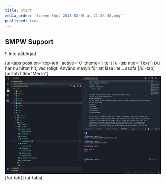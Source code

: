 ```yaml
---
title: Start
media_order: 'Screen Shot 2018-03-03 at 21.55.48.png'
published: true
---
```


## SMPW Support

!! Inte påbörjad

[ui-tabs position="top-left" active="0" theme="lite"]
[ui-tab title="Text"]
Du har nu hittat hit, vad roligt! Använd menyn för att läsa lite... asdfa 
[/ui-tab]
[ui-tab title="Media"]
![](Screen%20Shot%202018-03-03%20at%2021.55.48.png)
[/ui-tab]
[/ui-tabs]
